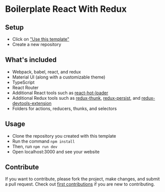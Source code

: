 # Boilerplate React With Redux

## Setup

- Click on ["Use this template"](https://github.com/YashTotale/boilerplate-react-with-redux/generate)
- Create a new repository

## What's included

- Webpack, babel, react, and redux
- Material UI (along with a customizable theme)
- TypeScript
- React Router
- Additional React tools such as [react-hot-loader](https://github.com/gaearon/react-hot-loader)
- Additional Redux tools such as [redux-thunk](https://github.com/reduxjs/redux-thunk), [redux-persist](https://github.com/rt2zz/redux-persist), and [redux-devtools-extension](https://github.com/zalmoxisus/redux-devtools-extension)
- Folders for actions, reducers, thunks, and selectors

## Usage

- Clone the repository you created with this template
- Run the command `npm install`
- Then, run `npm run dev`
- Open localhost:3000 and see your website

## Contribute

If you want to contribute, please fork the project, make changes, and submit a pull request. Check out [first contributions](https://github.com/firstcontributions/first-contributions) if you are new to contributing.
